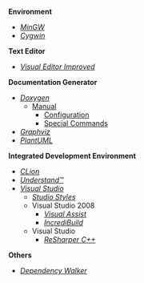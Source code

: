 **Environment**

+ [*MinGW*](http://mingw.org/)
+ [*Cygwin*](http://cygwin.com/)

**Text Editor**

+ [*Visual Editor Improved*](http://vim.org/)

**Documentation Generator**

+ [*Doxygen*](http://doxygen.org/)
    + [Manual](http://doxygen.org/manual/)
        + [Configuration](http://doxygen.org/manual/config.html)
        + [Special Commands](http://doxygen.org/manual/commands.html)
+ [*Graphviz*](https://graphviz.gitlab.io/)
+ [*PlantUML*](http://plantuml.com/)

**Integrated Development Environment**

+ [*CLion*](https://jetbrains.com/clion/)
+ [*Understand™*](https://scitools.com/)
+ [*Visual Studio*](https://visualstudio.com/)
    + [*Studio Styles*](https://studiostyl.es/)
    + Visual Studio 2008
        + [*Visual Assist*](https://wholetomato.com/)
        + [*IncrediBuild*](https://incredibuild.com/)
    + Visual Studio
        + [*ReSharper С++*](https://jetbrains.com/resharper-cpp/)

**Others**

+ [*Dependency Walker*](http://dependencywalker.com/)
